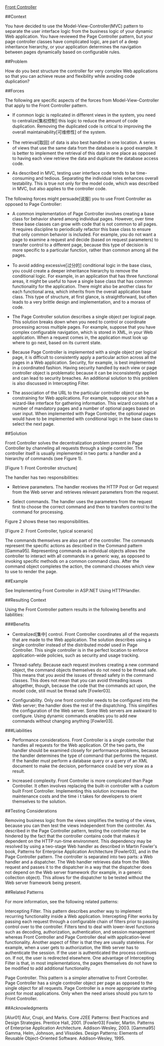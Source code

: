 ﻿[Front Controller](https://msdn.microsoft.com/en-us/library/ff648617.aspx)

##Context 

You have decided to use the Model-View-Controller(MVC) pattern to separate the user interface logic from the business logic 
of your dynamic Web application. You have reviewed the Page Controller pattern, but your page controller classes have
 complicated logic, are part of a deep inheritance hierarchy, or your application determines the navigation between pages 
dynamically based on configurable rules.

##Problem 

How do you best structure the controller for very complex Web applications so that you can achieve reuse and flexibility while avoiding code duplication? 

##Forces 

The following are specific aspects of the forces from Model-View-Controller that apply to the Front Controller pattern. 

* If common logic is replicated in different views in the system, you need to centralize[集权控制] this logic to reduce the amount 
of code duplication. Removing the duplicated code is critical to improving the overall maintainability[可维修性] of the system.

* The retrieval[取回] of data is also best handled in one location. A series of views that use the same data from the database 
is a good example. It is better to implement the retrieval of this data in one place as opposed to having each view retrieve
 the data and duplicate the database access code. 

* As described in MVC, testing user interface code tends to be time-consuming and tedious. Separating the individual roles
 enhances overall testability. This is true not only for the model code, which was described in MVC, but also applies
 to the controller code. 

The following forces might persuade[说服] you to use Front Controller as opposed to Page Controller: 

* A common implementation of Page Controller involves creating a base class for behavior shared among individual pages.
 However, over time these base classes can grow with code that is not common to all pages. It requires discipline to 
periodically refactor this base class to ensure that only common behavior is included. For example, you do not want a 
page to examine a request and decide (based on request parameters) to transfer control to a different page, because 
this type of decision is more specific to a particular function, rather than common among all the pages. 

* To avoid adding excessive[过分的] conditional logic in the base class, you could create a deeper inheritance hierarchy to 
remove the conditional logic. For example, in an application that has three functional areas, it might be useful to 
have a single base class that has common functionality for the application. There might also be another class for each
 functional area, which inherits from the overall application base class. This type of structure, at first glance,
 is straightforward, but often leads to a very brittle design and implementation, and to a morass of code. 

* The Page Controller solution describes a single object per logical page. This solution breaks down when you need to 
control or coordinate processing across multiple pages. For example, suppose that you have complex configurable navigation,
 which is stored in XML, in your Web application. When a request comes in, the application must look up where to go next,
 based on its current state. 

* Because Page Controller is implemented with a single object per logical page, it is difficult to consistently apply a 
particular action across all the pages in a Web application. Security, for example, is best implemented in a coordinated
 fashion. Having security handled by each view or page controller object is problematic because it can be inconsistently
 applied and can lead to security breaches. An additional solution to this problem is also discussed in Intercepting Filter.
 
* The association of the URL to the particular controller object can be constraining for Web applications. For example, 
suppose your site has a wizard-like interface for gathering information. This wizard consists of a number of mandatory 
pages and a number of optional pages based on user input. When implemented with Page Controller, the optional pages would
 have to be implemented with conditional logic in the base class to select the next page. 

##Solution
 
Front Controller solves the decentralization problem present in Page Controller by channeling all requests through a 
single controller. The controller itself is usually implemented in two parts: a handler and a hierarchy of commands (see Figure 1). 

[Figure 1: Front Controller structure]

The handler has two responsibilities: 

* Retrieve parameters. The handler receives the HTTP Post or Get request from the Web server and retrieves relevant
 parameters from the request. 

* Select commands. The handler uses the parameters from the request first to choose the correct command and then to 
transfers control to the command for processing. 

Figure 2 shows these two responsibilities. 

[Figure 2: Front Controller, typical scenario]


The commands themselves are also part of the controller. The commands represent the specific actions as described
 in the Command pattern [Gamma95]. Representing commands as individual objects allows the controller to interact with 
all commands in a generic way, as opposed to invoking specific methods on a common command class. After the command 
object completes the action, the command chooses which view to use to render the page. 

##Example 

See Implementing Front Controller in ASP.NET Using HTTPHandler.

##Resulting Context

Using the Front Controller pattern results in the following benefits and liabilities:

###Benefits 

* Centralized[集中] control. Front Controller coordinates all of the requests that are made to the Web application.
 The solution describes using a single controller instead of the distributed model used in Page Controller. This 
single controller is in the perfect location to enforce application-wide policies, such as security and usage tracking. 

* Thread-safety. Because each request involves creating a new command object, the command objects themselves do 
not need to be thread safe. This means that you avoid the issues of thread safety in the command classes. This does
 not mean that you can avoid threading issues altogether, though, because the code that the commands act upon, the 
model code, still must be thread safe [Fowler03].

* Configurability. Only one front controller needs to be configured into the Web server; the handler does the rest of
 the dispatching. This simplifies the configuration of the Web server. Some Web servers are awkward to configure.
 Using dynamic commands enables you to add new commands without changing anything [Fowler03]. 

###Liabilities 

* Performance considerations. Front Controller is a single controller that handles all requests for the Web application. 
Of the two parts, the handler should be examined closely for performance problems, because the handler determines the type
 of command that performs the request. If the handler must perform a database query or a query of an XML document to make 
the decision, performance could be very slow as a result.

* Increased complexity. Front Controller is more complicated than Page Controller. It often involves replacing the built-in
 controller with a custom built Front Controller. Implementing this solution increases the maintenance costs and the time i
t takes for developers to orient themselves to the solution. 

##Testing Considerations 

Removing business logic from the views simplifies the testing of the views, because you can then test the views independent
 from the controller. As described in the Page Controller pattern, testing the controller may be hindered by the fact that 
the controller contains code that makes it dependent on the HTTP run-time environment. This dependency may be resolved by 
using a two-stage Web handler as described in Martin Fowler's book, Patterns for Enterprise Application Architecture [Fowler03], 
and in the Page Controller pattern. The controller is separated into two parts: a Web handler and a dispatcher. The Web handler
 retrieves data from the Web request and passes it to the dispatcher in a way that the dispatcher does not depend on the Web
 server framework (for example, in a generic collection object). This allows for the dispatcher to be tested without the Web
 server framework being present.

##Related Patterns 

For more information, see the following related patterns:

Intercepting Filter. This pattern describes another way to implement recurring functionality inside a Web application. 
Intercepting Filter works by passing each request through a configurable chain of filters prior to passing control over 
to the controller. Filters tend to deal with lower-level functions such as decoding, authorization, authentication, and 
session management whereas Front Controller and Page Controller deal with application-level functionality. Another aspect 
of filter is that they are usually stateless. For example, when a user gets to authorization, the Web server has to 
authenticate the session. If the user is authenticated the process continues on. If not, the user is redirected elsewhere.
 One advantage of Intercepting Filter is that, in most implementations, the pages themselves do not have to be modified 
to add additional functionality. 

Page Controller. This pattern is a simpler alternative to Front Controller. Page Controller has a single controller object
 per page as opposed to the single object for all requests. Page Controller is a more appropriate starting point for most
 applications. Only when the need arises should you turn to Front Controller.

##Acknowledgments 

[Alur01] Alur, Crupi, and Marks. Core J2EE Patterns: Best Practices and Design Strategies. Prentice Hall, 2001.
[Fowler03] Fowler, Martin. Patterns of Enterprise Application Architecture. Addison-Wesley, 2003.
[Gamma95] Gamma, Helm, Johnson, and Vlissides. Design Patterns: Elements of Reusable Object-Oriented Software. Addison-Wesley, 1995.


